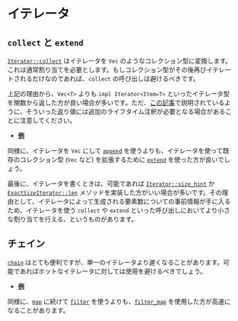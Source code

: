 <!-- commit: https://github.com/nnethercote/perf-book/commit/b6d4c85f8fa59def307b835da94f058b1c1fd7c6 -->

# イテレータ

## `collect` と `extend`

[`Iterator::collect`] はイテレータを `Vec` のようなコレクション型に変換します。これは通常割り当てを必要とします。もしコレクション型がその後再びイテレートされるだけなのであれば、`collect` の呼び出しは避けるべきです。

[`iterator::collect`]: https://doc.rust-lang.org/std/iter/trait.Iterator.html#method.collect

上記の理由から、`Vec<T>` よりも `impl Iterator<Item=T>` といったイテレータ型を関数から返した方が良い場合が多いです。ただ、[この記事]で説明されているように、そういった返り値には追加のライフタイム注釈が必要となる場合があることに注意してください。

- [**例**](https://github.com/rust-lang/rust/pull/77990/commits/660d8a6550a126797aa66a417137e39a5639451b)

[この記事]: https://blog.katona.me/2019/12/29/Rust-Lifetimes-and-Iterators/

同様に、イテレータを `Vec` にして [`append`] を使うよりも、イテレータを使って既存のコレクション型 (`Vec` など) を拡張するために [`extend`] を使った方が良いでしょう。

[`extend`]: https://doc.rust-lang.org/std/iter/trait.Extend.html#tymethod.extend
[`append`]: https://doc.rust-lang.org/std/vec/struct.Vec.html#method.append

最後に、イテレータを書くときは、可能であれば [`Iterator::size_hint`] か [`ExactSizeIterator::len`] メソッドを実装した方がいい場合が多いです。その理由として、イテレータによって生成される要素数についての事前情報が手に入るため、イテレータを使う `collect` や `extend` といった呼び出しにおいてより小さな割り当てを行える、というものがあります。

[`iterator::size_hint`]: https://doc.rust-lang.org/std/iter/trait.Iterator.html#method.size_hint
[`exactsizeiterator::len`]: https://doc.rust-lang.org/std/iter/trait.ExactSizeIterator.html#method.len

## チェイン

[`chain`] はとても便利ですが、単一のイテレータより遅くなることがあります。可能であればホットなイテレータに対しては使用を避けるべきでしょう。

- [**例**](https://github.com/rust-lang/rust/pull/64801/commits/5ca99b750e455e9b5e13e83d0d7886486231e48a)

同様に、[`map`] に続けて [`filter`] を使うよりも、[`filter_map`] を使用した方が高速になることがあります。

[`chain`]: https://doc.rust-lang.org/std/iter/trait.Iterator.html#method.chain
[`filter_map`]: https://doc.rust-lang.org/std/iter/trait.Iterator.html#method.filter_map
[`filter`]: https://doc.rust-lang.org/std/iter/trait.Iterator.html#method.filter
[`map`]: https://doc.rust-lang.org/std/iter/trait.Iterator.html#method.map
